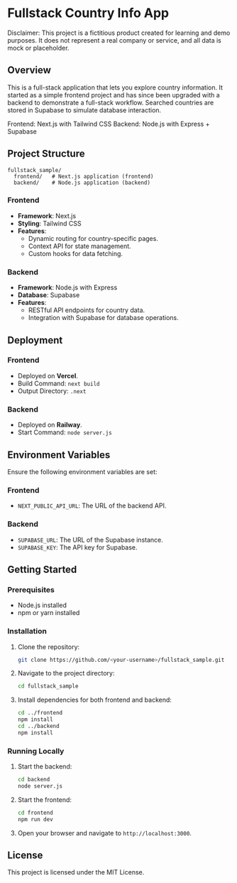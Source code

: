 # Fullstack Country Info App

Disclaimer: This project is a fictitious product created for learning and demo purposes.
It does not represent a real company or service, and all data is mock or placeholder.


## Overview
This is a full-stack application that lets you explore country information.
It started as a simple frontend project and has since been upgraded with a backend to demonstrate a full-stack workflow.
Searched countries are stored in Supabase to simulate database interaction.

Frontend: Next.js with Tailwind CSS
Backend: Node.js with Express + Supabase

## Project Structure
```
fullstack_sample/
  frontend/   # Next.js application (frontend)
  backend/    # Node.js application (backend)
```

### Frontend
- **Framework**: Next.js
- **Styling**: Tailwind CSS
- **Features**:
  - Dynamic routing for country-specific pages.
  - Context API for state management.
  - Custom hooks for data fetching.

### Backend
- **Framework**: Node.js with Express
- **Database**: Supabase
- **Features**:
  - RESTful API endpoints for country data.
  - Integration with Supabase for database operations.

## Deployment
### Frontend
- Deployed on **Vercel**.
- Build Command: `next build`
- Output Directory: `.next`

### Backend
- Deployed on **Railway**.
- Start Command: `node server.js`

## Environment Variables
Ensure the following environment variables are set:

### Frontend
- `NEXT_PUBLIC_API_URL`: The URL of the backend API.

### Backend
- `SUPABASE_URL`: The URL of the Supabase instance.
- `SUPABASE_KEY`: The API key for Supabase.

## Getting Started
### Prerequisites
- Node.js installed
- npm or yarn installed

### Installation
1. Clone the repository:
   ```bash
   git clone https://github.com/<your-username>/fullstack_sample.git
   ```
2. Navigate to the project directory:
   ```bash
   cd fullstack_sample
   ```
3. Install dependencies for both frontend and backend:
   ```bash
   cd ../frontend
   npm install
   cd ../backend
   npm install
   ```

### Running Locally
1. Start the backend:
   ```bash
   cd backend
   node server.js
   ```
2. Start the frontend:
   ```bash
   cd frontend
   npm run dev
   ```
3. Open your browser and navigate to `http://localhost:3000`.

## License
This project is licensed under the MIT License.
